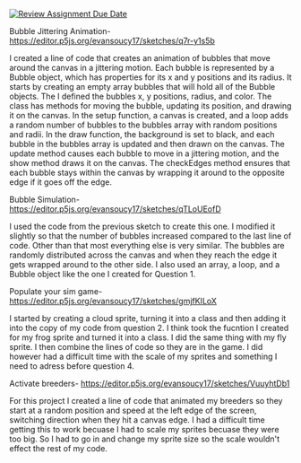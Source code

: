 [![Review Assignment Due Date](https://classroom.github.com/assets/deadline-readme-button-24ddc0f5d75046c5622901739e7c5dd533143b0c8e959d652212380cedb1ea36.svg)](https://classroom.github.com/a/pJv4oXRo)



Bubble Jittering Animation- https://editor.p5js.org/evansoucy17/sketches/q7r-y1s5b

I created a line of code that creates an animation of bubbles that move around the canvas in a jittering motion. Each bubble is represented by a Bubble object, which has properties for its x and y positions and its radius. It starts by creating an empty array bubbles that will hold all of the Bubble objects. The I defined the bubbles x, y positions, radius, and color. The class has methods for moving the bubble, updating its position, and drawing it on the canvas. In the setup function, a canvas is created, and a loop adds a random number of bubbles to the bubbles array with random positions and radii.
In the draw function, the background is set to black, and each bubble in the bubbles array is updated and then drawn on the canvas. The update method causes each bubble to move in a jittering motion, and the show method draws it on the canvas. The checkEdges method ensures that each bubble stays within the canvas by wrapping it around to the opposite edge if it goes off the edge.


Bubble Simulation- https://editor.p5js.org/evansoucy17/sketches/qTLoUEofD

I used the code from the previous sketch to create this one. I modified it slightly so that the number of bubbles increased compared to the last line of code. Other than that most everything else is very similar. The bubbles are randomly distributed across the canvas and when they reach the edge it gets wrapped around to the other side. I also used an array, a loop, and a Bubble object like the one I created for Question 1.


 Populate your sim game- https://editor.p5js.org/evansoucy17/sketches/gmjfKILoX
 
 I started by creating a cloud sprite, turning it into a class and then adding it into the copy of my code from question 2. I think took the fucntion I created for my frog sprite and turned it into a class. I did the same thing with my fly sprite. I then combine the lines of code so they are in the game. I did however had a difficult time with the scale of my sprites and something I need to adress before question 4. 

 Activate breeders- https://editor.p5js.org/evansoucy17/sketches/VuuyhtDb1
 
 For this project I created a line of code that animated my breeders so they start at a random position and speed at the left edge of the screen, switching direction when they hit a canvas edge. I had a difficult time getting this to work becuase I had to scale my sprites becuase they were too big. So I had to go in and change my sprite size so the scale wouldn't effect the rest of my code. 

